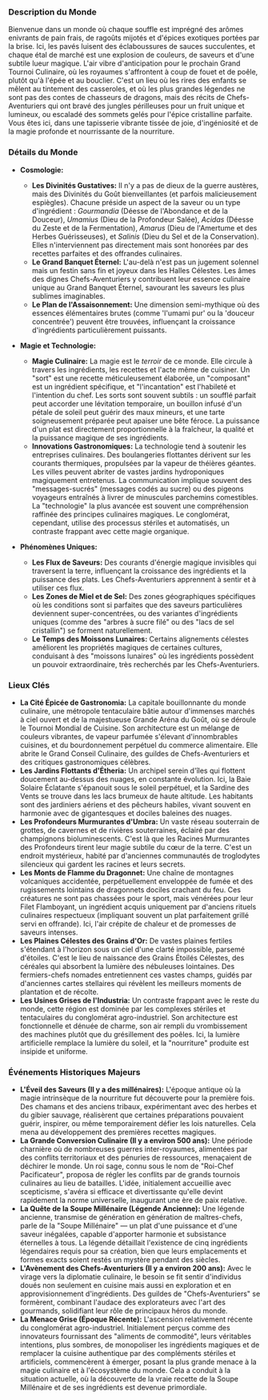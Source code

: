 ### Description du Monde
Bienvenue dans un monde où chaque souffle est imprégné des arômes enivrants de pain frais, de ragoûts mijotés et d'épices exotiques portées par la brise. Ici, les pavés luisent des éclaboussures de sauces succulentes, et chaque étal de marché est une explosion de couleurs, de saveurs et d'une subtile lueur magique. L'air vibre d'anticipation pour le prochain Grand Tournoi Culinaire, où les royaumes s'affrontent à coup de fouet et de poêle, plutôt qu'à l'épée et au bouclier. C'est un lieu où les rires des enfants se mêlent au tintement des casseroles, et où les plus grandes légendes ne sont pas des contes de chasseurs de dragons, mais des récits de Chefs-Aventuriers qui ont bravé des jungles périlleuses pour un fruit unique et lumineux, ou escaladé des sommets gelés pour l'épice cristalline parfaite. Vous êtes ici, dans une tapisserie vibrante tissée de joie, d'ingéniosité et de la magie profonde et nourrissante de la nourriture.

### Détails du Monde

*   **Cosmologie:**
    *   **Les Divinités Gustatives:** Il n'y a pas de dieux de la guerre austères, mais des Divinités du Goût bienveillantes (et parfois malicieusement espiègles). Chacune préside un aspect de la saveur ou un type d'ingrédient : *Gourmandia* (Déesse de l'Abondance et de la Douceur), *Umamius* (Dieu de la Profondeur Salée), *Acidas* (Déesse du Zeste et de la Fermentation), *Amarus* (Dieu de l'Amertume et des Herbes Guérisseuses), et *Salinis* (Dieu du Sel et de la Conservation). Elles n'interviennent pas directement mais sont honorées par des recettes parfaites et des offrandes culinaires.
    *   **Le Grand Banquet Éternel:** L'au-delà n'est pas un jugement solennel mais un festin sans fin et joyeux dans les Halles Célestes. Les âmes des dignes Chefs-Aventuriers y contribuent leur essence culinaire unique au Grand Banquet Éternel, savourant les saveurs les plus sublimes imaginables.
    *   **Le Plan de l'Assaisonnement:** Une dimension semi-mythique où des essences élémentaires brutes (comme 'l'umami pur' ou la 'douceur concentrée') peuvent être trouvées, influençant la croissance d'ingrédients particulièrement puissants.

*   **Magie et Technologie:**
    *   **Magie Culinaire:** La magie est le *terroir* de ce monde. Elle circule à travers les ingrédients, les recettes et l'acte même de cuisiner. Un "sort" est une recette méticuleusement élaborée, un "composant" est un ingrédient spécifique, et "l'incantation" est l'habileté et l'intention du chef. Les sorts sont souvent subtils : un soufflé parfait peut accorder une lévitation temporaire, un bouillon infusé d'un pétale de soleil peut guérir des maux mineurs, et une tarte soigneusement préparée peut apaiser une bête féroce. La puissance d'un plat est directement proportionnelle à la fraîcheur, la qualité et la puissance magique de ses ingrédients.
    *   **Innovations Gastronomiques:** La technologie tend à soutenir les entreprises culinaires. Des boulangeries flottantes dérivent sur les courants thermiques, propulsées par la vapeur de théières géantes. Les villes peuvent abriter de vastes jardins hydroponiques magiquement entretenus. La communication implique souvent des "messages-sucrés" (messages codés au sucre) ou des pigeons voyageurs entraînés à livrer de minuscules parchemins comestibles. La "technologie" la plus avancée est souvent une compréhension raffinée des principes culinaires magiques. Le conglomérat, cependant, utilise des processus stériles et automatisés, un contraste frappant avec cette magie organique.

*   **Phénomènes Uniques:**
    *   **Les Flux de Saveurs:** Des courants d'énergie magique invisibles qui traversent la terre, influençant la croissance des ingrédients et la puissance des plats. Les Chefs-Aventuriers apprennent à sentir et à utiliser ces flux.
    *   **Les Zones de Miel et de Sel:** Des zones géographiques spécifiques où les conditions sont si parfaites que des saveurs particulières deviennent super-concentrées, ou des variantes d'ingrédients uniques (comme des "arbres à sucre filé" ou des "lacs de sel cristallin") se forment naturellement.
    *   **Le Temps des Moissons Lunaires:** Certains alignements célestes améliorent les propriétés magiques de certaines cultures, conduisant à des "moissons lunaires" où les ingrédients possèdent un pouvoir extraordinaire, très recherchés par les Chefs-Aventuriers.

### Lieux Clés

*   **La Cité Épicée de Gastronomia:** La capitale bouillonnante du monde culinaire, une métropole tentaculaire bâtie autour d'immenses marchés à ciel ouvert et de la majestueuse Grande Aréna du Goût, où se déroule le Tournoi Mondial de Cuisine. Son architecture est un mélange de couleurs vibrantes, de vapeur parfumée s'élevant d'innombrables cuisines, et du bourdonnement perpétuel du commerce alimentaire. Elle abrite le Grand Conseil Culinaire, des guildes de Chefs-Aventuriers et des critiques gastronomiques célèbres.
*   **Les Jardins Flottants d'Étheria:** Un archipel serein d'îles qui flottent doucement au-dessus des nuages, en constante évolution. Ici, la Baie Solaire Éclatante s'épanouit sous le soleil perpétuel, et la Sardine des Vents se trouve dans les lacs brumeux de haute altitude. Les habitants sont des jardiniers aériens et des pêcheurs habiles, vivant souvent en harmonie avec de gigantesques et dociles baleines des nuages.
*   **Les Profondeurs Murmurantes d'Umbra:** Un vaste réseau souterrain de grottes, de cavernes et de rivières souterraines, éclairé par des champignons bioluminescents. C'est là que les Racines Murmurantes des Profondeurs tirent leur magie subtile du cœur de la terre. C'est un endroit mystérieux, habité par d'anciennes communautés de troglodytes silencieux qui gardent les racines et leurs secrets.
*   **Les Monts de Flamme du Dragonnet:** Une chaîne de montagnes volcaniques accidentée, perpétuellement enveloppée de fumée et des rugissements lointains de dragonnets dociles crachant du feu. Ces créatures ne sont pas chassées pour le sport, mais vénérées pour leur Filet Flamboyant, un ingrédient acquis uniquement par d'anciens rituels culinaires respectueux (impliquant souvent un plat parfaitement grillé servi en offrande). Ici, l'air crépite de chaleur et de promesses de saveurs intenses.
*   **Les Plaines Célestes des Grains d'Or:** De vastes plaines fertiles s'étendant à l'horizon sous un ciel d'une clarté impossible, parsemé d'étoiles. C'est le lieu de naissance des Grains Étoilés Célestes, des céréales qui absorbent la lumière des nébuleuses lointaines. Des fermiers-chefs nomades entretiennent ces vastes champs, guidés par d'anciennes cartes stellaires qui révèlent les meilleurs moments de plantation et de récolte.
*   **Les Usines Grises de l'Industria:** Un contraste frappant avec le reste du monde, cette région est dominée par les complexes stériles et tentaculaires du conglomérat agro-industriel. Son architecture est fonctionnelle et dénuée de charme, son air rempli du vrombissement des machines plutôt que du grésillement des poêles. Ici, la lumière artificielle remplace la lumière du soleil, et la "nourriture" produite est insipide et uniforme.

### Événements Historiques Majeurs

*   **L'Éveil des Saveurs (Il y a des millénaires):** L'époque antique où la magie intrinsèque de la nourriture fut découverte pour la première fois. Des chamans et des anciens tribaux, expérimentant avec des herbes et du gibier sauvage, réalisèrent que certaines préparations pouvaient guérir, inspirer, ou même temporairement défier les lois naturelles. Cela mena au développement des premières recettes magiques.
*   **La Grande Conversion Culinaire (Il y a environ 500 ans):** Une période charnière où de nombreuses guerres inter-royaumes, alimentées par des conflits territoriaux et des pénuries de ressources, menaçaient de déchirer le monde. Un roi sage, connu sous le nom de "Roi-Chef Pacificateur", proposa de régler les conflits par de grands tournois culinaires au lieu de batailles. L'idée, initialement accueillie avec scepticisme, s'avéra si efficace et divertissante qu'elle devint rapidement la norme universelle, inaugurant une ère de paix relative.
*   **La Quête de la Soupe Millénaire (Légende Ancienne):** Une légende ancienne, transmise de génération en génération de maîtres-chefs, parle de la "Soupe Millénaire" — un plat d'une puissance et d'une saveur inégalées, capable d'apporter harmonie et subsistance éternelles à tous. La légende détaillait l'existence de cinq ingrédients légendaires requis pour sa création, bien que leurs emplacements et formes exacts soient restés un mystère pendant des siècles.
*   **L'Avènement des Chefs-Aventuriers (Il y a environ 200 ans):** Avec le virage vers la diplomatie culinaire, le besoin se fit sentir d'individus doués non seulement en cuisine mais aussi en exploration et en approvisionnement d'ingrédients. Des guildes de "Chefs-Aventuriers" se formèrent, combinant l'audace des explorateurs avec l'art des gourmands, solidifiant leur rôle de principaux héros du monde.
*   **La Menace Grise (Époque Récente):** L'ascension relativement récente du conglomérat agro-industriel. Initialement perçus comme des innovateurs fournissant des "aliments de commodité", leurs véritables intentions, plus sombres, de monopoliser les ingrédients magiques et de remplacer la cuisine authentique par des compléments stériles et artificiels, commencèrent à émerger, posant la plus grande menace à la magie culinaire et à l'écosystème du monde. Cela a conduit à la situation actuelle, où la découverte de la vraie recette de la Soupe Millénaire et de ses ingrédients est devenue primordiale.